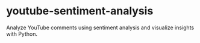 # youtube-sentiment-analysis
Analyze YouTube comments using sentiment analysis and visualize insights with Python.
